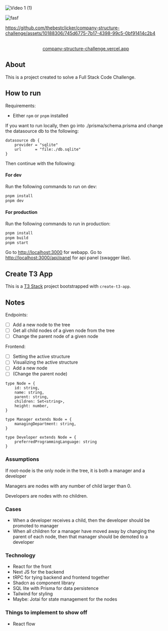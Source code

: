 ![Video 1 (1)](https://github.com/thebestclicker/company-structure-challenge/assets/10188306/ea67a93a-1963-49e0-b8ef-50819bc841ac)

![fasf](https://github.com/thebestclicker/company-structure-challenge/assets/10188306/73a4cf7a-0380-4ae0-addc-75c859feac32)

https://github.com/thebestclicker/company-structure-challenge/assets/10188306/745d6775-7b17-4398-99c5-0bf91414c2b4

<p align="center">
  <br/>
  <a href="https://company-structure-challenge.vercel.app/">company-structure-challenge.vercel.app</a> 
  <br/>
</p>

## About

This is a project created to solve a Full Stack Code Challenge.

## How to run

Requirements:

- Either `npm` or `pnpm` installed

If you want to run locally, then go into ./prisma/schema.prisma and change the datasource db to the following:
```prisma
datasource db {
    provider = "sqlite"
    url      = "file:./db.sqlite"
}
```

Then continue with the following: 

#### For dev
Run the following commands to run on dev:

```sh
pnpm install
pnpm dev
```

#### For production
Run the following commands to run in production:

```sh
pnpm install
pnpm build
pnpm start
```

Go to [http://localhost:3000](http://localhost:3000) for webapp.
Go to [http://localhost:3000/api/panel](http://localhost:3000/api/panel) for api panel (swagger like).

## Create T3 App

This is a [T3 Stack](https://create.t3.gg/) project bootstrapped with `create-t3-app`.

## Notes

Endpoints:

- [ ] Add a new node to the tree
- [ ] Get all child nodes of a given node from the tree
- [ ] Change the parent node of a given node

Frontend:

- [ ] Setting the active structure
- [ ] Visualizing the active structure
- [ ] Add a new node
- [ ] (Change the parent node)

```tsx
type Node = {
	id: string,
	name: string,
	parent: string,
	children: Set<string>,
	height: number,
}

type Manager extends Node = {
	managingDepartment: string,
}

type Developer extends Node = {
	preferredProgrammingLanguage: string
}
```

### Assumptions

If root-node is the only node in the tree, it is both a manager and a developer

Managers are nodes with any number of child larger than 0.

Developers are nodes with no children.

### Cases

- When a developer receives a child, then the developer should be promoted to manager
- When all children for a manager have moved away by changing the parent of each node, then that manager should be demoted to a developer

### Technology

- React for the front
- Next JS for the backend
- tRPC for tying backend and frontend together
- Shadcn as component library
- SQL lite with Prisma for data persistence
- Tailwind for styling
- Maybe: Jotai for state management for the nodes

### Things to implement to show off

- React flow
